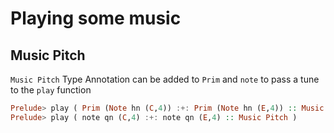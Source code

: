 # Playing some music

## Music Pitch 

`Music Pitch` Type Annotation can be added to `Prim` and `note` to pass a tune to the `play` function 

```haskell
Prelude> play ( Prim (Note hn (C,4)) :+: Prim (Note hn (E,4)) :: Music Pitch )
Prelude> play ( note qn (C,4) :+: note qn (E,4) :: Music Pitch )
```
